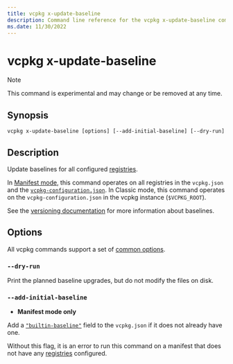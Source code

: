 ```yaml
---
title: vcpkg x-update-baseline
description: Command line reference for the vcpkg x-update-baseline command. Update baselines for all configured registries.
ms.date: 11/30/2022
---
```

# vcpkg x-update-baseline

> [!NOTE]
> This command is experimental and may change or be removed at any time.

## Synopsis

```no-highlight
vcpkg x-update-baseline [options] [--add-initial-baseline] [--dry-run]
```

## Description

Update baselines for all configured [registries](../users/registries.md).

In [Manifest mode](../users/manifests.md), this command operates on all registries in the `vcpkg.json` and the [`vcpkg-configuration.json`](../users/registries.md#vcpkg-configurationjson). In Classic mode, this command operates on the `vcpkg-configuration.json` in the vcpkg instance (`$VCPKG_ROOT`).

See the [versioning documentation](../users/versioning.md#baselines) for more information about baselines.

## Options

All vcpkg commands support a set of [common options](common-options.md).

### `--dry-run`

Print the planned baseline upgrades, but do not modify the files on disk.

### <a name="add-initial-baseline"></a> `--add-initial-baseline`

- **Manifest mode only**

Add a [`"builtin-baseline"`](../users/manifests.md#builtin-baseline) field to the `vcpkg.json` if it does not already have one.

Without this flag, it is an error to run this command on a manifest that does not have any [registries](../users/registries.md) configured.

